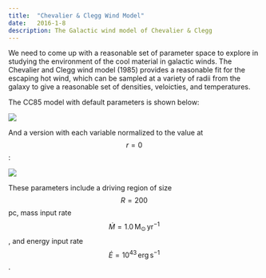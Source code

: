 ```yaml
---
title:  "Chevalier & Clegg Wind Model"
date:   2016-1-8
description: The Galactic wind model of Chevalier & Clegg 
---
```


We need to come up with a reasonable set of parameter space to explore
in studying the environment of the cool material in galactic winds. The 
Chevalier and Clegg wind model (1985) provides a reasonable fit for the 
escaping hot wind, which can be sampled at a variety of radii from the 
galaxy to give a reasonable set of densities, veloicties, and temperatures.

The CC85 model with default parameters is shown below:

<img src="{{ site.url }}assets/images/chevalier.png">


And a version with each variable normalized to the value at $$r = 0$$:

<img src="{{ site.url }}assets/images/chevalier_norm.png">


These parameters include a driving region of size $$R = 200$$ pc, mass input
rate $$\dot{M} = 1.0 \, \mathrm{M}_{\odot} \, \mathrm{yr}^{-1}$$, and energy input rate
$$\dot{E} = 10^{43} \, \mathrm{erg} \, \mathrm{s}^{-1}$$.

